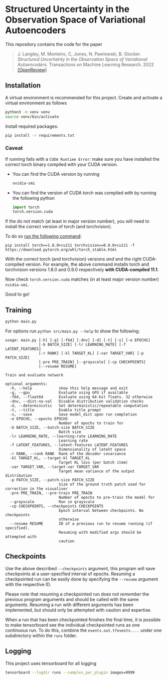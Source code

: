 # Structured Uncertainty in the Observation Space of Variational Autoencoders

This repository contains the code for the paper
> J. Langley, M. Monteiro, C, Jones, N. Pawlowski, B. Glocker. _Structured Uncertainty in the Observation Space of Variational Autoencoders_. Transactions on Machine Learning Research. 2022 [[OpenReview]](https://openreview.net/forum?id=cxp7n9q5c4)

## Installation

A virtual environment is recommended for this project. Create and activate a virtual environment as follows
```bash
python3 -m venv venv
source venv/bin/activate
```
Install required packages:
```bash
pip install -r requirements.txt
```

### Caveat

If running fails with a `CUDA Runtime Error`: make sure you have installed the correct torch binary compiled with your CUDA version.

* You can find the CUDA version by running
  ```bash
  nvidia-smi
  ```
* You can find the version of CUDA torch was compiled with by running the following python
  ```python
  import torch
  torch.version.cuda
  ```

If the do not match (at least in major version number), you will need to install the correct version of torch (and torchvision).

To do so [run the following command](https://discuss.pytorch.org/t/old-cuda-driver-with-pytorch-1-5/78470/4):
```
pip install torch==1.8.0+cu111 torchvision==0.9.0+cu111 -f https://download.pytorch.org/whl/torch_stable.html
```
With the correct torch (and torchvision) versions *and* and the right CUDA-compiled version.
For example, the above command installs torch and torchvision versions 1.8.0 and 0.9.0 respectively **with CUDA-compiled 11.1**.

Now check `torch.version.cuda` matches (in at least major version number) `nvidia-smi`.

Good to go!

## Training

```bash
python main.py
```

For options run `python src/main.py --help` to show the following:

```
usage: main.py [-h] [-g] [-f64] [-dnv] [-d] [-t] [-s] [-e EPOCHS]
               [-b BATCH_SIZE] [-lr LEARNING_RATE] [-f LATENT_FEATURES]
               [-r RANK] [-kl TARGET_KL] [-var TARGET_VAR] [-p PATCH_SIZE]
               [-pre PRE_TRAIN] [--grayscale] [-cp CHECKPOINTS]
               [--resume RESUME]

Train and evaluate network

optional arguments:
  -h, --help            show this help message and exit
  -g, --gpu             Evaluate using GPU if available
  -f64, --float64       Evaluate using 64-bit floats. 32 otherwise
  -dnv, --dist-no-val   Disable distribution validation checks
  -d, --deterministic   Set deterministic/repeatable computation
  -t, --title           Enable title prompt
  -s, --save            Save model_dict upon run completion
  -e EPOCHS, --epochs EPOCHS
                        Number of epochs to train for
  -b BATCH_SIZE, --batch-size BATCH_SIZE
                        Batch size
  -lr LEARNING_RATE, --learning-rate LEARNING_RATE
                        Learning rate
  -f LATENT_FEATURES, --latent-features LATENT_FEATURES
                        Dimensionality of latent space
  -r RANK, --rank RANK  Rank of the decoder covariance
  -kl TARGET_KL, --target-kl TARGET_KL
                        Target KL loss (per batch item)
  -var TARGET_VAR, --target-var TARGET_VAR
                        Target mean variance of the output distribution
  -p PATCH_SIZE, --patch-size PATCH_SIZE
                        Size of the ground truth patch used for correction in the visualiser
  -pre PRE_TRAIN, --pre-train PRE_TRAIN
                        Number of epochs to pre-train the model for
  --grayscale           Run in grayscale
  -cp CHECKPOINTS, --checkpoints CHECKPOINTS
                        Epoch interval between checkpoints. No checkpoints
                        otherwise
  --resume RESUME       ID of a previous run to resume running (if specified).
                        Resuming with modified args should be attempted with
                        caution
```

## Checkpoints

Use the above described `--checkpoints` argument, this program will save checkpoints at a user-specified interval of epochs.
Resuming a checkpointed run can be easily done by specifying the `--resume` argument with the respective ID.

Please note that resuming a checkpointed run does not *remember* the previous program arguments and should be called with the same arguments.
Resuming a run with different arguments has been implemented, but should only be attempted with caution and expertise.

When a run that has been checkpointed finishes the final time, it is possible to make tensorboard see the individual checkpointed runs as one continuous run.
To do this, combine the `events.out.tfevents....` under one subdirectory within the `runs` folder.

## Logging

This project uses tensorboard for all logging
```bash
tensorboard --logdir runs --samples_per_plugin images=9999
```
